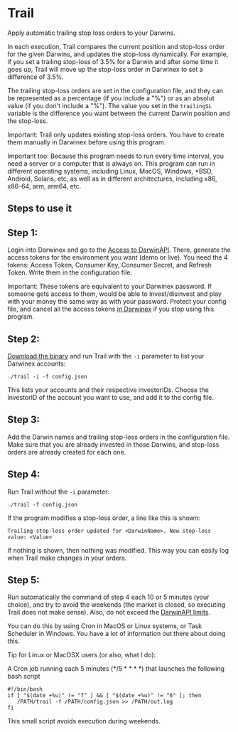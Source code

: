 # Trail
Apply automatic trailing stop loss orders to your Darwins.

In each execution, Trail compares the current position and stop-loss order for the given Darwins, and updates the stop-loss dynamically. For example, if you set a trailing stop-loss of 3.5% for a Darwin and after some time it goes up, Trail will move up the stop-loss order in Darwinex to set a difference of 3.5%.

The trailing stop-loss orders are set in the configuration file, and they can be represented as a percentage (if you include a "%") or as an absolut value (if you don't include a "%"). The value you set in the `trailingSL` variable is the difference you want between the current Darwin position and the stop-loss.

Important: Trail only updates existing stop-loss orders. You have to create them manually in Darwinex before using this program.

Important too: Because this program needs to run every time interval, you need a server or a computer that is always on. This program can run in different operating systems, including Linux, MacOS, Windows, *BSD, Android, Solaris, etc, as well as in different architectures, including x86, x86-64, arm, arm64, etc.

## Steps to use it

## Step 1:

Login into Darwinex and go to the [Access to DarwinAPI](https://www.darwinex.com/data/darwin-api). There, generate the access tokens for the environment you want (demo or live). You need the 4 tokens: Access Token, Consumer Key, Consumer Secret, and Refresh Token. Write them in the configuration file.

Important: These tokens are equivalent to your Darwinex password. If someone gets access to them, would be able to invest/disinvest and play with your money the same way as with your password. Protect your config file, and cancel all the access tokens [in Darwinex](https://www.darwinex.com/data/darwin-api) if you stop using this program.

## Step 2:

[Download the binary](https://github.com/0-wHiTeHand-0/DX-trailingSL/releases) and run Trail with the `-i` parameter to list your Darwinex accounts:
```
./trail -i -f config.json
```
This lists your accounts and their respective investorIDs. Choose the investorID of the account you want to use, and add it to the config file.

## Step 3:

Add the Darwin names and trailing stop-loss orders in the configuration file. Make sure that you are already invested in those Darwins, and stop-loss orders are already created for each one.

## Step 4:

Run Trail without the `-i` parameter:
```
./trail -f config.json
```
If the program modifies a stop-loss order, a line like this is shown:
```
Trailing stop-loss order updated for <DarwinName>. New stop-loss value: <Value>
```
If nothing is shown, then nothing was modified. This way you can easily log when Trail make changes in your orders.

## Step 5:

Run automatically the command of step 4 each 10 or 5 minutes (your choice), and try to avoid the weekends (the market is closed, so executing Trail does not make sense). Also, do not exceed the [DarwinAPI limits](https://help.darwinex.com/api-walkthrough#throttling).

You can do this by using Cron in MacOS or Linux systems, or Task Scheduler in Windows. You have a lot of information out there about doing this.

Tip for Linux or MacOSX users (or also, what I do):

A Cron job running each 5 minutes (*/5 * * * *) that launches the following bash script
```
#!/bin/bash
if [ "$(date +%u)" != "7" ] && [ "$(date +%u)" != "6" ]; then
   /PATH/trail -f /PATH/config.json >> /PATH/out.log
fi
```
This small script avoids execution during weekends.
